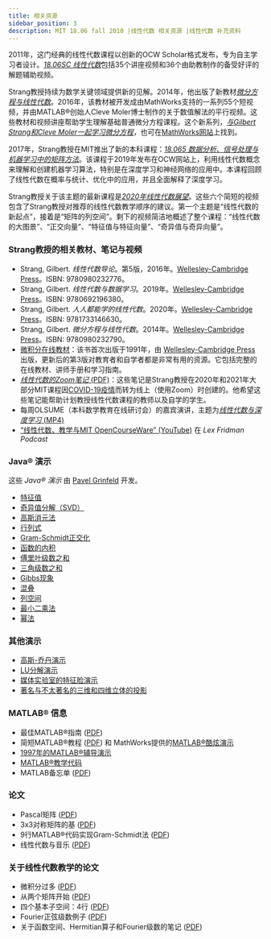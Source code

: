 ```yaml
---
title: 相关资源
sidebar_position: 3
description: MIT 18.06 fall 2010 |线性代数 相关资源 |线性代数 补充资料
---
```



2011年，这门经典的线性代数课程以创新的OCW Scholar格式发布，专为自主学习者设计。[_18.06SC 线性代数_](https://ocw.mit.edu/courses/18-06sc-linear-algebra-fall-2011)包括35个讲座视频和36个由助教制作的备受好评的解题辅助视频。

Strang教授持续为数学关键领域提供新的见解。2014年，他出版了新教材[_微分方程与线性代数_](http://www-math.mit.edu/~gs/dela/)。2016年，该教材被开发成由MathWorks支持的一系列55个短视频，并由MATLAB®创始人Cleve Moler博士制作的关于数值解法的平行视频。这些教材和视频讲座帮助学生理解基础普通微分方程课程。这个新系列，[_与Gilbert Strang和Cleve Moler一起学习微分方程_](https://ocw.mit.edu/courses/res-18-009-learn-differential-equations-up-close-with-gilbert-strang-and-cleve-moler-fall-2015)，也可在[MathWorks网站](http://www.mathworks.com/academia/courseware/learn-differential-equations.html)上找到。

2017年，Strang教授在MIT推出了新的本科课程：[_18.065 数据分析、信号处理与机器学习中的矩阵方法_](https://ocw.mit.edu/courses/18-065-matrix-methods-in-data-analysis-signal-processing-and-machine-learning-spring-2018)。该课程于2019年发布在OCW网站上，利用线性代数概念来理解和创建机器学习算法，特别是在深度学习和神经网络的应用中。本课程回顾了线性代数在概率与统计、优化中的应用，并且全面解释了深度学习。

Strang教授关于该主题的最新课程是[_2020年线性代数展望_](https://ocw.mit.edu/courses/res-18-010-a-2020-vision-of-linear-algebra-spring-2020)。这些六个简短的视频包含了Strang教授对推荐的线性代数教学顺序的建议。第一个主题是“线性代数的新起点”，接着是“矩阵的列空间”。剩下的视频简洁地概述了整个课程：“线性代数的大图景”、“正交向量”、“特征值与特征向量”、“奇异值与奇异向量”。

### Strang教授的相关教材、笔记与视频

- Strang, Gilbert. _线性代数导论_。第5版，2016年。[Wellesley-Cambridge Press](http://www.wellesleycambridge.com/)。ISBN: 9780980232776。
- Strang, Gilbert. _线性代数与数据学习_。2019年。[Wellesley-Cambridge Press](http://www.wellesleycambridge.com/)。ISBN: 9780692196380。
- Strang, Gilbert. _人人都能学的线性代数_。2020年。[Wellesley-Cambridge Press](http://www.wellesleycambridge.com/)。ISBN: 9781733146630。
- Strang, Gilbert. _微分方程与线性代数_。2014年。[Wellesley-Cambridge Press](http://www.wellesleycambridge.com/)。ISBN: 9780980232790。
- [微积分在线教材](https://ocw.mit.edu/courses/res-18-001-calculus-fall-2023/)：该书首次出版于1991年，由 [Wellesley-Cambridge Press](http://www.wellesleycambridge.com/) 出版，更新后的第3版对教育者和自学者都是非常有用的资源。它包括完整的在线教材、讲师手册和学习指南。
- [_线性代数的Zoom笔记_ (PDF)](/resource/18-06/MIT18_06S10ZoomNotes.pdf)：这些笔记是Strang教授在2020年和2021年大部分MIT课程因[COVID-19疫情](https://en.wikipedia.org/wiki/COVID-19_pandemic)而转为线上（使用Zoom）时创建的。他希望这些笔记能帮助计划教授线性代数课程的教师以及自学的学生。
- 每周OLSUME（本科数学教育在线研讨会）的嘉宾演讲，主题为[_线性代数与深度学习_ (MP4)](https://olsume.org/wp-content/uploads/2021/09/strang.mp4)
- [“线性代数、教学与MIT OpenCourseWare” (YouTube)](https://www.youtube.com/watch?v=lEZPfmGCEk0&t=1s&ab_channel=LexFridman) 在 _Lex Fridman Podcast_

### Java® 演示

这些 _Java® 演示_ 由 [Pavel Grinfeld](https://drexel.edu/coas/faculty-research/faculty-directory/mathematics/Pavel-Grinfeld/) 开发。

- [特征值](https://ocw.mit.edu/ans7870/18/18.06/javademo/Eigen/)
- [奇异值分解（SVD）](https://ocw.mit.edu/ans7870/18/18.06/javademo/SVD/)
- [高斯消元法](https://ocw.mit.edu/ans7870/18/18.06/javademo/GaussElim/)
- [行列式](https://ocw.mit.edu/ans7870/18/18.06/javademo/Determinant/)
- [Gram-Schmidt正交化](https://ocw.mit.edu/ans7870/18/18.06/javademo/Gram/)
- [函数的内积](https://ocw.mit.edu/ans7870/18/18.06/javademo/InnerProduct/)
- [傅里叶级数之和](https://ocw.mit.edu/ans7870/18/18.06/javademo/FourierSeries/)
- [三角级数之和](https://ocw.mit.edu/ans7870/18/18.06/javademo/FourierSynthesis/)
- [Gibbs现象](https://ocw.mit.edu/ans7870/18/18.06/javademo/Gibbs/)
- [混叠](https://ocw.mit.edu/ans7870/18/18.06/javademo/Aliasing/)
- [列空间](https://ocw.mit.edu/ans7870/18/18.06/javademo/ColSpace/)
- [最小二乘法](https://ocw.mit.edu/ans7870/18/18.06/javademo/LeastSqr/)
- [幂法](https://ocw.mit.edu/ans7870/18/18.06/javademo/power_method_applet/powerMethod.html)

### 其他演示

- [高斯-乔丹演示](http://web.mit.edu/18.06/www/Links/demogj)
- [LU分解演示](http://web.mit.edu/18.06/www/Demos/matlab-diaries/demolu)
- [媒体实验室的特征脸演示](http://vismod.media.mit.edu/vismod/demos/facerec/basic.html)
- [著名与不太著名的三维和四维立体的投影](http://pages.uoregon.edu/koch/hypersolids/hypersolids.html)

### MATLAB® 信息

- 最佳MATLAB®指南 ([PDF](/resource/18-06/01_matlab.pdf))
- 简短MATLAB®教程 ([PDF](/resource/18-06/MIT18_06S10_matlab.pdf)) 和 MathWorks提供的[MATLAB®酷炫演示](http://www.mathworks.com/products/demos/)
- [1997年的MATLAB®辅导演示](http://web.mit.edu/18.06/www/MATLAB/Recitation.html)
- [MATLAB®教学代码](http://web.mit.edu/18.06/www/Course-Info/Tcodes.html)
- MATLAB备忘单 ([PDF](/resource/18-06/matlab-cheatsheet.pdf))

### 论文

- Pascal矩阵 ([PDF](/resource/18-06/MIT18_06S10_pascal_work.pdf))
- 3x3对称矩阵的基 ([PDF](/resource/18-06/MIT18_06S10_symmbases.pdf))
- 9行MATLAB®代码实现Gram-Schmidt法 ([PDF](/resource/18-06/MIT18_06S10_gramschmidtmat.pdf))
- 线性代数与音乐 ([PDF](/resource/18-06/linear-algebra-and-music.pdf))

### 关于线性代数教学的论文

- 微积分过多 ([PDF](/resource/18-06//too-much-calculus.pdf))
- 从两个矩阵开始 ([PDF](/resource/18-06/starting2matrices_ver5.pdf))
- 四个基本子空间：4行 ([PDF](/resource/18-06/newpaper_ver3.pdf))
- Fourier正弦级数例子 ([PDF](/resource/18-06/sines.pdf))
- 关于函数空间、Hermitian算子和Fourier级数的笔记 ([PDF](/resource/18-06/operators.pdf))
